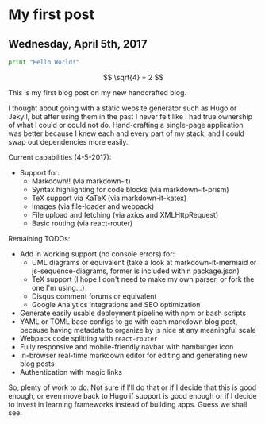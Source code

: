 # My first post

## Wednesday, April 5th, 2017

```python
print "Hello World!"
```

$$
    \sqrt{4} = 2
$$

This is my first blog post on my new handcrafted blog.

I thought about going with a static website generator such as Hugo or Jekyll, but after using them in the past I never felt like I had true ownership of what I could or could not do. Hand-crafting a single-page application was better because I knew each and every part of my stack, and I could swap out dependencies more easily.

Current capabilities (4-5-2017):
- Support for:
    - Markdown!! (via markdown-it)
    - Syntax highlighting for code blocks (via markdown-it-prism)
    - TeX support via KaTeX (via markdown-it-katex)
    - Images (via file-loader and webpack)
    - File upload and fetching (via axios and XMLHttpRequest)
    - Basic routing (via react-router)

Remaining TODOs:
- Add in working support (no console errors) for:
    - UML diagrams or equivalent (take a look at markdown-it-mermaid or js-sequence-diagrams, former is included within package.json)
    - TeX support (I hope I don't need to make my own parser, or fork the one I'm using...)
    - Disqus comment forums or equivalent
    - Google Analytics integrations and SEO optimization
- Generate easily usable deployment pipeline with npm or bash scripts
- YAML or TOML base configs to go with each markdown blog post, because having metadata to organize by is nice at any meaningful scale
- Webpack code splitting with `react-router`
- Fully responsive and mobile-friendly navbar with hamburger icon
- In-browser real-time markdown editor for editing and generating new blog posts
- Authentication with magic links

So, plenty of work to do. Not sure if I'll do that or if I decide that this is good enough, or even move back to Hugo if support is good enough or if I decide to invest in learning frameworks instead of building apps. Guess we shall see.

